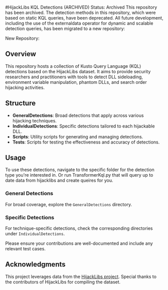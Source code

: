 #HijackLibs KQL Detections (ARCHIVED)
Status: Archived
This repository has been archived. The detection methods in this repository, which were based on static KQL queries, have been deprecated.
All future development, including the use of the externaldata operator for dynamic and scalable detection queries, has been migrated to a new repository:

New Repository:

## Overview
This repository hosts a collection of Kusto Query Language (KQL) detections based on the HijackLibs dataset. It aims to provide security researchers and practitioners with tools to detect DLL sideloading, environment variable manipulation, phantom DLLs, and search order hijacking activities.

## Structure
- **GeneralDetections**: Broad detections that apply across various hijacking techniques.
- **IndividualDetections**: Specific detections tailored to each hijackable DLL.
- **Scripts**: Utility scripts for generating and managing detections.
- **Tests**: Scripts for testing the effectiveness and accuracy of detections.

## Usage
To use these detections, navigate to the specific folder for the detection type you're interested in. 
Or run TransformerKql.py that will query up to date data from hijacklibs and create queires for you. 

### General Detections
For broad coverage, explore the `GeneralDetections` directory.

### Specific Detections
For technique-specific detections, check the corresponding directories under `IndividualDetections`.

Please ensure your contributions are well-documented and include any relevant test cases.

## Acknowledgments
This project leverages data from the [HijackLibs project](https://hijacklibs.net). Special thanks to the contributors of HijackLibs for compiling the dataset.

